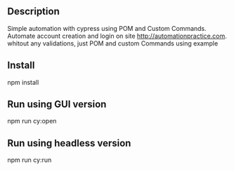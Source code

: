 
## Description

Simple automation with cypress using POM and Custom Commands.
Automate account creation and login on site http://automationpractice.com.
whitout any validations, just POM and custom Commands using example




## Install

npm install 

## Run using GUI version

npm run cy:open

## Run using headless version

npm run cy:run
